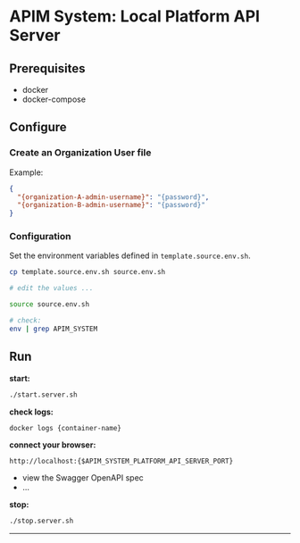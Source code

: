 # APIM System: Local Platform API Server

## Prerequisites

- docker
- docker-compose

## Configure

### Create an Organization User file
Example:
````json
{
  "{organization-A-admin-username}": "{password}",
  "{organization-B-admin-username}": "{password}"
}
````
### Configuration

Set the environment variables defined in `template.source.env.sh`.

```bash
cp template.source.env.sh source.env.sh

# edit the values ...

source source.env.sh

# check:
env | grep APIM_SYSTEM
```

## Run

**start:**
```bash
./start.server.sh
```
**check logs:**
```bash
docker logs {container-name}
```
**connect your browser:**
````
http://localhost:{$APIM_SYSTEM_PLATFORM_API_SERVER_PORT}
````

* view the Swagger OpenAPI spec
* ...


**stop:**
```bash
./stop.server.sh
```


---
